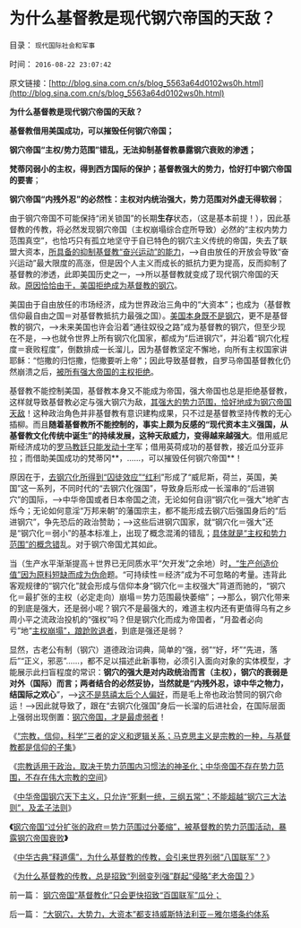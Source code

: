 # 为什么基督教是现代钢穴帝国的天敌？

目录： `现代国际社会和军事` 

时间： `2016-08-22 23:07:42` 

原文链接：[http://blog.sina.com.cn/s/blog_5563a64d0102ws0h.html](http://blog.sina.com.cn/s/blog_5563a64d0102ws0h.html)

**为什么基督教是现代钢穴帝国的天敌？**

**基督教借用美国成功，可以摧毁任何钢穴帝国；**

**钢穴帝国“主权/势力范围”错乱，无法抑制基督教暴露钢穴衰败的渗透；**

**梵蒂冈弱小的主权，得到西方国际的保护；基督教强大的势力，恰好打中钢穴帝国的要害**；

**钢穴帝国“内残外忍”的必然性：主权对内统治强大，势力范围对外虚无得软弱**；

由于钢穴帝国不可能保持“闭关锁国”的长期**生存**状态，（这是基本前提！），因此基督教的传教，将必然发现钢穴帝国（主权崩塌综合症所导致）必然的“主权内势力范围真空”，也恰巧只有孤立地坚守于自已特色的钢穴主义传统的帝国，失去了联盟大资本，[所具备的抑制基督教“奋兴运动”的能力](../../../2015/11/1/20世纪美国进步主义的两次高潮，进步主义的前世今生.md)，——>自由放任的开放会导致“奋兴运动”最大限度的高涨，但是因个人主义而成长的抵抗力更为提高，反而抑制了基督教的渗透，此即美国历史之一，——>所以基督教就变成了现代钢穴帝国的天敌。[原因恰恰由于，美国拒绝成为基督教的钢穴](../../../2014/1/24/天主教社会主义，南美暴力革命的温床.md)。

美国由于自由放任的市场经济，成为世界政治三角中的“大资本”；也成为（基督教信仰最自由之国＝对基督教抵抗力最强之国）。[美国本身既不是钢穴](../../../2016/8/11/钢穴不是资本主义，市场经济也不是钢穴，列宁同志自作聪明；.md)，更不是基督教的钢穴，——>未来美国也许会沿着“通往奴役之路”成为基督教的钢穴，但至少现在不是，——>也就令世界上所有钢穴化国家，都成为“后进钢穴”，并沿着“钢穴化程度＝衰败程度”，倒数排成一长溜儿，因为基督教坚定不懈地，向所有主权国家讲耶稣：“恺撒的归恺撒，恺撒要听上帝”；因此导致基督教，自罗马帝国基督教化仍然崩溃之后，[被所有强大帝国的主权拒绝](../../../2011/8/31/君权神授的进步性，法国式的“为人民服务”.md)。

基督教不能控制美国，基督教本身又不能成为帝国，强大帝国也总是拒绝基督教，这样就导致基督教必定与强大钢穴为敌，[其强大的势力范围，恰好地成为钢穴帝国天敌](../../../2016/8/20/颠倒了“主权和势力范围”概念后“文明的冲突”.md)！这种政治角色并非基督教有意识建构成果，只不过是基督教坚持传教的无心插柳。而且**随着基督教所不能控制的，事实上颇为反感的“现代资本主义强国，从基督教文化传统中诞生”的持续发展，这种天敌威力，变得越来越强大**。借用威尼斯经济成功的[罗马教廷只能发动十字](../../../2015/9/8/《天国王朝》的历史故事，萨拉丁主义的普世价值.md)军；借用英荷成功的基督教，接近瓜分亚非拉；而借助美国成功的梵蒂冈**，……，可以摧毁任何钢穴帝国**！

原因在于，[去钢穴化所得到“囚徒效应”“红利](../../../2016/8/2/钢穴世界“外源性侵略基因＝短缺原理＋公有制固化”，去钢穴化的囚徒效应.md)”形成了“威尼斯，荷兰，英国，美国”这一系列，不同时代的“去钢穴化强国”，导致身后形成一长溜串的“后进钢穴”的国际，——>中华帝国或者日本帝国之流，无论如何自诩“钢穴化＝强大”地旷古烁今；无论如何意淫“万邦来朝”的藩国宗主，都不能形成去钢穴后强国身后的“后进钢穴”，争先恐后的政治赞助；——>这些后进钢穴国家，就“钢穴化＝强大”还是“钢穴化＝弱小”的基本标准上，出现了概念混淆的错乱；[具体就是“主权和势力范围”的概念错](../../../2016/8/19/势力范围和名义主权，势力范围与“钢穴化”负相关；.md)乱。对于钢穴帝国尤其如此。

当（生产水平渐渐提高＋世界已无同质水平“欠开发”之余地）时[，“生产创造价值”因为原料短缺而成为伪命](../../../2016/8/3/“生产力，生产效率”是奴隶制观念，全人类通往“病毒化”之路.md)题。“可持续性＝经济”成为不可忽略的考量。违背此客观规律的“钢穴化”就会形成与信仰本身“钢穴化＝主权强大”背道而驰的，“钢穴化＝最扩张的主权（必定走向）崩塌＝势力范围最快萎缩”；——>那么，钢穴化带来的到底是强大，还是弱小呢？钢穴不是最强大的，难道主权内还有更值得乌有之乡周小平之流政治投机的“强权”吗？但是钢穴化而成为帝国者，“月盈者必向亏”地“[主权崩塌”，踉跄败退者](../../../2016/7/14/中国与“帝国主权崩塌综合症”殊死搏斗的两千年历史.md)，到底是强还是弱？

显然，古老公有制（钢穴）道德政治词典，简单的“强，弱”“好，坏”“先进，落后”“正义，邪恶”……，都不足以描述此新事物，必须引入面向对象的实体模型，才能展示此扫盲程度的常识：**钢穴的强大是对内政统治而言（主权），钢穴的衰弱是对外（国际）而言；两者结合的必然妥协，当然就是“内残外忍，谅中华之物力，结国际之欢心**”，——>[这不是慈禧太后个人偏好](../../../2011/11/7/慈禧“谅中华物力”中爱国动机.md)，而是毛上帝也政治赞同的钢穴命运！——>因此就导致了，跟在“去钢穴化强国”身后一长溜的后进社会，在国际层面上强弱出现倒置：[钢穴帝国，才是最虚弱者](../../../2016/8/20/颠倒了“主权和势力范围”概念后“文明的冲突”.md)！

《[“宗教，信仰，科学”三者的定义和逻辑关系；马克思主义是宗教的一种，与基督教都是信仰的子集](../../../2016/8/21/讲政治与“宗教，信仰，科学”三者的定义，及逻辑关系；.md)》

《[宗教适用于政治，取决于势力范围内习惯法的神圣化；中华帝国不存在势力范围，不存在伟大宗教的空间](../../../2016/8/21/为什么中华帝国传统，不能感染“伟大宗教”？.md)》

《[中华帝国钢穴天下主义，只允许“死剩一统，三纲五常”；不能超越“钢穴三大法则”，及孟子法则](../../../2016/8/21/中华天下主义不能超越“钢穴三大法则”，及孔儒的孟子法则，.md)》

**《**[钢穴帝国“过分扩张的政府＝势力范围过分萎缩”，被基督教的势力范围活动，暴露钢穴帝国衰败](../../../2016/8/21/“大钢穴，大势力，大资本”都支持威斯特法利亚－雅尔塔条约体系.md)**》**

《[中华古典“释道儒”，为什么基督教的传教，会引来世界列弱“八国联军”？](../../../2016/8/21/中华古典政治“释道儒”，基督教传教对钢穴帝国本来好意.md)》

《[为什么基督教的传教，总是招致“列弱变列强”群起“侵略”老大帝国？](../../../2016/8/21/为什么基督教的传教，总是为老大帝国招来世界列弱的“八国联军”？.md)》

前一篇： [钢穴帝国“基督教化”只会更快招致“百国联军”瓜分；](../../../2016/8/22/钢穴帝国“基督教化”只会更快招致“百国联军”瓜分；.md)

后一篇： [“大钢穴，大势力，大资本”都支持威斯特法利亚－雅尔塔条约体系](../../../2016/8/21/“大钢穴，大势力，大资本”都支持威斯特法利亚－雅尔塔条约体系.md)

